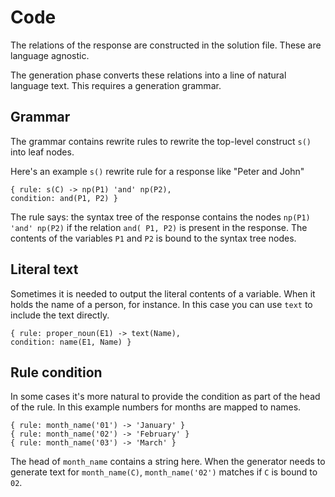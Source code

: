 # Code

The relations of the response are constructed in the solution file. These are language agnostic.

The generation phase converts these relations into a line of natural language text. This requires a generation grammar.

## Grammar

The grammar contains rewrite rules to rewrite the top-level construct `s()` into leaf nodes.

Here's an example `s()` rewrite rule for a response like "Peter and John" 

    { rule: s(C) -> np(P1) 'and' np(P2),                                 condition: and(P1, P2) }

The rule says: the syntax tree of the response contains the nodes `np(P1) 'and' np(P2)` if the relation `and(
P1, P2)` is present in the response. The contents of the variables `P1` and `P2` is bound to the syntax tree nodes.

## Literal text

Sometimes it is needed to output the literal contents of a variable. When it holds the name of a person, for instance.
In this case you can use `text` to include the text directly.

    { rule: proper_noun(E1) -> text(Name),                                        condition: name(E1, Name) }

## Rule condition

In some cases it's more natural to provide the condition as part of the head of the rule. In this example numbers for months are mapped to names.

    { rule: month_name('01') -> 'January' }
    { rule: month_name('02') -> 'February' }
    { rule: month_name('03') -> 'March' }

The head of `month_name` contains a string here. When the generator needs to generate text for `month_name(C)`, `month_name('02')` matches if `C` is bound to `02`.
 